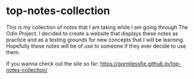 # top-notes-collection

This is my collection of notes that I am taking while I am going through The Odin Project. I decided to create a website that displays these notes as practice
and as a testing grounds for new concepts that I will be learning. Hopefully these notes will be of use to someone if they ever decide to use them.

If you wanna check out the site so far:
https://gormlessfie.github.io/top-notes-collection/
